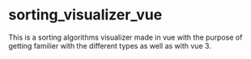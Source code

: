 # sorting_visualizer_vue

This is a sorting algorithms visualizer made in vue with the purpose of getting familier with the different types as well as with vue 3.
